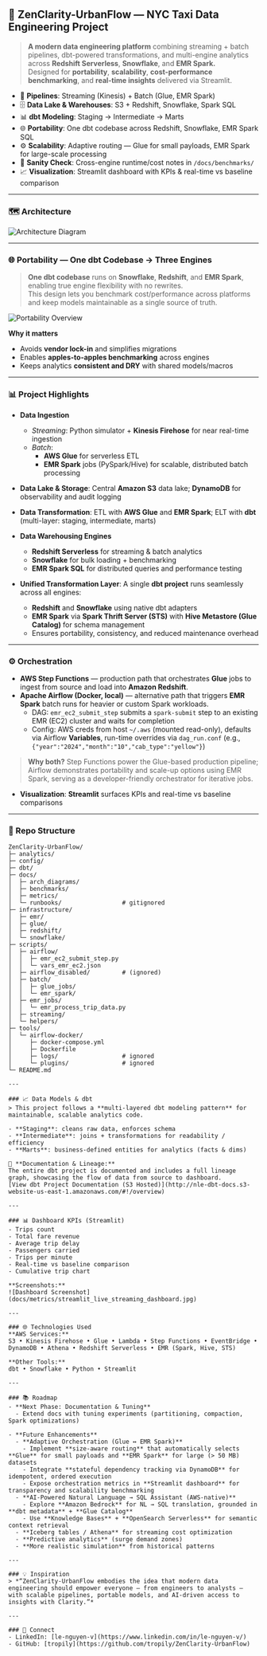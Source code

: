 ## 🌆 ZenClarity-UrbanFlow — NYC Taxi Data Engineering Project
> **A modern data engineering platform** combining streaming + batch pipelines, dbt-powered transformations, and multi-engine analytics across **Redshift Serverless**, **Snowflake**, and **EMR Spark.**  
> Designed for **portability**, **scalability**, **cost-performance benchmarking**, and **real-time insights** delivered via Streamlit.

- 🚖 **Pipelines**: Streaming (Kinesis) + Batch (Glue, EMR Spark)  
- 🗄️ **Data Lake & Warehouses**: S3 + Redshift, Snowflake, Spark SQL  
- 📊 **dbt Modeling**: Staging → Intermediate → Marts  
- 🌐 **Portability**: One dbt codebase across Redshift, Snowflake, EMR Spark SQL  
- ⚙️ **Scalability**: Adaptive routing — Glue for small payloads, EMR Spark for large-scale processing  
- 🧪 **Sanity Check**: Cross-engine runtime/cost notes in `/docs/benchmarks/`  
- 📈 **Visualization**: Streamlit dashboard with KPIs & real-time vs baseline comparison

---

### 🗺️ Architecture
![Architecture Diagram](docs/arch_diagrams/ZenClarity-UrbanFlow_architecture.jpg)

---

### 🌐 Portability — One dbt Codebase → Three Engines
> **One dbt codebase** runs on **Snowflake**, **Redshift**, and **EMR Spark**, enabling true engine flexibility with no rewrites.  
> This design lets you benchmark cost/performance across platforms and keep models maintainable as a single source of truth.

![Portability Overview](docs/arch_diagrams/portability_overview.jpg)

**Why it matters**
- Avoids **vendor lock-in** and simplifies migrations  
- Enables **apples-to-apples benchmarking** across engines  
- Keeps analytics **consistent and DRY** with shared models/macros  

---

### 📊 Project Highlights
- **Data Ingestion**
  - *Streaming*: Python simulator + **Kinesis Firehose** for near real-time ingestion  
  - *Batch*:
    - **AWS Glue** for serverless ETL  
    - **EMR Spark** jobs (PySpark/Hive) for scalable, distributed batch processing  

- **Data Lake & Storage**: Central **Amazon S3** data lake; **DynamoDB** for observability and audit logging  

- **Data Transformation**: ETL with **AWS Glue** and **EMR Spark**; ELT with **dbt** (multi-layer: staging, intermediate, marts)  

- **Data Warehousing Engines**
  - **Redshift Serverless** for streaming & batch analytics  
  - **Snowflake** for bulk loading + benchmarking  
  - **EMR Spark SQL** for distributed queries and performance testing  

- **Unified Transformation Layer**: A single **dbt project** runs seamlessly across all engines:
  - **Redshift** and **Snowflake** using native dbt adapters  
  - **EMR Spark** via **Spark Thrift Server (STS)** with **Hive Metastore (Glue Catalog)** for schema management  
  - Ensures portability, consistency, and reduced maintenance overhead  

---

### ⚙️ Orchestration
- **AWS Step Functions** — production path that orchestrates **Glue** jobs to ingest from source and load into **Amazon Redshift**.  
- **Apache Airflow (Docker, local)** — alternative path that triggers **EMR Spark** batch runs for heavier or custom Spark workloads.
  - DAG: `emr_ec2_submit_step` submits a `spark-submit` step to an existing EMR (EC2) cluster and waits for completion  
  - Config: AWS creds from host `~/.aws` (mounted read-only), defaults via Airflow **Variables**, run-time overrides via `dag_run.conf` (e.g., `{"year":"2024","month":"10","cab_type":"yellow"}`)

> **Why both?** Step Functions power the Glue-based production pipeline; Airflow demonstrates portability and scale-up options using EMR Spark, serving as a developer-friendly orchestrator for iterative jobs.

- **Visualization**: **Streamlit** surfaces KPIs and real-time vs baseline comparisons  

---

### 📂 Repo Structure
```text
ZenClarity-UrbanFlow/
├─ analytics/
├─ config/
├─ dbt/
├─ docs/
│  ├─ arch_diagrams/
│  ├─ benchmarks/
│  ├─ metrics/
│  └─ runbooks/                 # gitignored
├─ infrastructure/
│  ├─ emr/                      
│  ├─ glue/
│  ├─ redshift/
│  └─ snowflake/
├─ scripts/
│  ├─ airflow/
│  │  ├─ emr_ec2_submit_step.py
│  │  └─ vars_emr_ec2.json
│  ├─ airflow_disabled/         # (ignored)
│  ├─ batch/
│  │  ├─ glue_jobs/
│  │  └─ emr_spark/
│  ├─ emr_jobs/
│  │  └─ emr_process_trip_data.py
│  ├─ streaming/
│  └─ helpers/
├─ tools/
│  └─ airflow-docker/
│     ├─ docker-compose.yml
│     ├─ Dockerfile
│     ├─ logs/                  # ignored
│     └─ plugins/               # ignored
└─ README.md

---

### 📈 Data Models & dbt
> This project follows a **multi-layered dbt modeling pattern** for maintainable, scalable analytics code.

- **Staging**: cleans raw data, enforces schema  
- **Intermediate**: joins + transformations for readability / efficiency  
- **Marts**: business-defined entities for analytics (facts & dims)

📑 **Documentation & Lineage:**  
The entire dbt project is documented and includes a full lineage graph, showcasing the flow of data from source to dashboard.  
[View dbt Project Documentation (S3 Hosted)](http://nle-dbt-docs.s3-website-us-east-1.amazonaws.com/#!/overview)

---

### 📊 Dashboard KPIs (Streamlit)
- Trips count  
- Total fare revenue  
- Average trip delay  
- Passengers carried  
- Trips per minute  
- Real-time vs baseline comparison  
- Cumulative trip chart  

**Screenshots:**  
![Dashboard Screenshot](docs/metrics/streamlit_live_streaming_dashboard.jpg)

---

### 🌐 Technologies Used
**AWS Services:**  
S3 • Kinesis Firehose • Glue • Lambda • Step Functions • EventBridge • DynamoDB • Athena • Redshift Serverless • EMR (Spark, Hive, STS)

**Other Tools:**  
dbt • Snowflake • Python • Streamlit

---

### 📚 Roadmap
- **Next Phase: Documentation & Tuning**
  - Extend docs with tuning experiments (partitioning, compaction, Spark optimizations)

- **Future Enhancements**
  - **Adaptive Orchestration (Glue ↔ EMR Spark)**
    - Implement **size-aware routing** that automatically selects **Glue** for small payloads and **EMR Spark** for large (> 50 MB) datasets  
    - Integrate **stateful dependency tracking via DynamoDB** for idempotent, ordered execution  
    - Expose orchestration metrics in **Streamlit dashboard** for transparency and scalability benchmarking  
  - **AI-Powered Natural Language → SQL Assistant (AWS-native)**
    - Explore **Amazon Bedrock** for NL → SQL translation, grounded in **dbt metadata** + **Glue Catalog**  
    - Use **Knowledge Bases** + **OpenSearch Serverless** for semantic context retrieval  
  - **Iceberg tables / Athena** for streaming cost optimization  
  - **Predictive analytics** (surge demand zones)  
  - **More realistic simulation** from historical patterns  

---

### 💡 Inspiration
> *“ZenClarity-UrbanFlow embodies the idea that modern data engineering should empower everyone — from engineers to analysts — with scalable pipelines, portable models, and AI-driven access to insights with Clarity.”*

---

### 🔗 Connect
- LinkedIn: [le-nguyen-v](https://www.linkedin.com/in/le-nguyen-v/)  
- GitHub: [tropily](https://github.com/tropily/ZenClarity-UrbanFlow)
